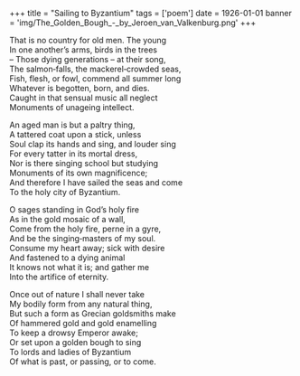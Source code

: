 +++
title = "Sailing to Byzantium"
tags = ['poem']
date = 1926-01-01
banner = 'img/The_Golden_Bough_-_by_Jeroen_van_Valkenburg.png'
+++

That is no country for old men. The young  
In one another&rsquo;s arms, birds in the trees  
– Those dying generations – at their song,  
The salmon‐falls, the mackerel‐crowded seas,  
Fish, flesh, or fowl, commend all summer long  
Whatever is begotten, born, and dies.  
Caught in that sensual music all neglect  
Monuments of unageing intellect.  
  
An aged man is but a paltry thing,  
A tattered coat upon a stick, unless  
Soul clap its hands and sing, and louder sing  
For every tatter in its mortal dress,  
Nor is there singing school but studying  
Monuments of its own magnificence;  
And therefore I have sailed the seas and come  
To the holy city of Byzantium.  
  
O sages standing in God&rsquo;s holy fire  
As in the gold mosaic of a wall,  
Come from the holy fire, perne in a gyre,  
And be the singing‐masters of my soul.  
Consume my heart away; sick with desire  
And fastened to a dying animal  
It knows not what it is; and gather me  
Into the artifice of eternity.  
  
Once out of nature I shall never take  
My bodily form from any natural thing,  
But such a form as Grecian goldsmiths make  
Of hammered gold and gold enamelling  
To keep a drowsy Emperor awake;  
Or set upon a golden bough to sing  
To lords and ladies of Byzantium  
Of what is past, or passing, or to come.

